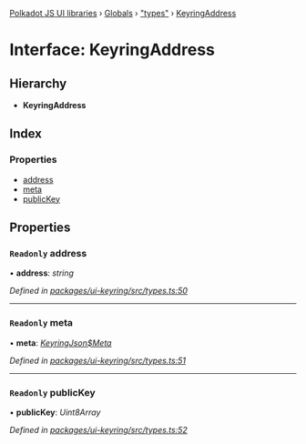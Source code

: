[Polkadot JS UI libraries](../README.md) › [Globals](../globals.md) › ["types"](../modules/_types_.md) › [KeyringAddress](_types_.keyringaddress.md)

# Interface: KeyringAddress

## Hierarchy

* **KeyringAddress**

## Index

### Properties

* [address](_types_.keyringaddress.md#readonly-address)
* [meta](_types_.keyringaddress.md#readonly-meta)
* [publicKey](_types_.keyringaddress.md#readonly-publickey)

## Properties

### `Readonly` address

• **address**: *string*

*Defined in [packages/ui-keyring/src/types.ts:50](https://github.com/polkadot-js/ui/blob/8dfaea2bf/packages/ui-keyring/src/types.ts#L50)*

___

### `Readonly` meta

• **meta**: *[KeyringJson$Meta](_types_.keyringjson_meta.md)*

*Defined in [packages/ui-keyring/src/types.ts:51](https://github.com/polkadot-js/ui/blob/8dfaea2bf/packages/ui-keyring/src/types.ts#L51)*

___

### `Readonly` publicKey

• **publicKey**: *Uint8Array*

*Defined in [packages/ui-keyring/src/types.ts:52](https://github.com/polkadot-js/ui/blob/8dfaea2bf/packages/ui-keyring/src/types.ts#L52)*
